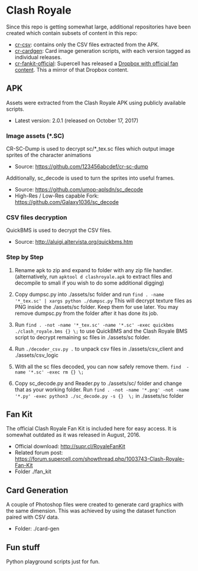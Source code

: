 # Clash Royale

Since this repo is getting somewhat large, additional repositories have been created which contain subsets of content in this repo:

* [cr-csv](https://github.com/smlbiobot/cr-csv): contains only the CSV files extracted from the APK. 
* [cr-cardgen](https://github.com/smlbiobot/cr-cardgen): Card image generation scripts, with each version tagged as individual releases.
* [cr-fankit-official](https://github.com/smlbiobot/cr-fankit-official): Supercell has released a [Dropbox with official fan content](https://www.dropbox.com/sh/j6ropqjysukhj3s/AADsjq5jBAEugSXv7IkghAfca?dl=0). This a mirror of that Dropbox content. 

## APK

Assets were extracted from the Clash Royale APK using publicly available scripts.

* Latest version: 2.0.1 (released on October 17, 2017)

### Image assets (*.SC)

CR-SC-Dump is used to decrypt sc/*_tex.sc files which output image sprites of the character animations

* Source: https://github.com/123456abcdef/cr-sc-dump

Additionally, sc_decode is used to turn the sprites into useful frames.

* Source: https://github.com/umop-aplsdn/sc_decode
* High-Res / Low-Res capable Fork: https://github.com/Galaxy1036/sc_decode

### CSV files decryption

QuickBMS is used to decrypt the CSV files.

* Source: http://aluigi.altervista.org/quickbms.htm

### Step by Step

1. Rename apk to zip and expand to folder with any zip file handler. (alternatively, run `apktool d clashroyale.apk` to extract files and decompile to smali if you wish to do some additional digging) 

2. Copy dumpsc.py into ./assets/sc folder and run `find . -name '*_tex.sc' | xargs python ./dumpsc.py` This will decrypt texture files as PNG inside the ./assets/sc folder. Keep them for use later. You may remove dumpsc.py from the folder after it has done its job.

3. Run `find . -not -name '*_tex.sc' -name '*.sc' -exec quickbms ./clash_royale.bms {} \;` to use QuickBMS and the Clash Royale BMS script to decrypt remaining sc files in ./assets/sc folder.

4. Run `./decoder_csv.py .` to unpack csv files in ./assets/csv_client and ./assets/csv_logic

5. With all the sc files decoded, you can now safely remove them. `find  -name '*.sc' -exec rm {} \;`

6. Copy sc_decode.py and Reader.py to ./assets/sc/ folder and change that as your working folder. Run `find . -not -name '*.png' -not -name '*.py' -exec python3 ./sc_decode.py -s {}  \;` in ./assets/sc folder

## Fan Kit

The official Clash Royale Fan Kit is included here for easy access. It is somewhat outdated as it was released in August, 2016.

* Official download: http://supr.cl/RoyaleFanKit
* Related forum post: https://forum.supercell.com/showthread.php/1003743-Clash-Royale-Fan-Kit
* Folder ./fan_kit

## Card Generation

A couple of Photoshop files were created to generate card graphics with the same dimension. This was achieved by using the dataset function paired with CSV data.

* Folder: ./card-gen

## Fun stuff

Python playground scripts just for fun.



